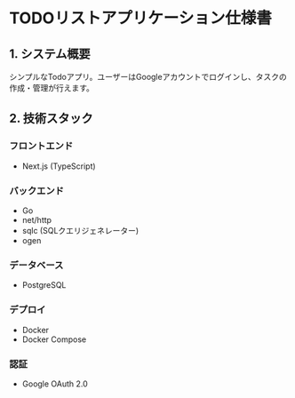 # TODOリストアプリケーション仕様書

## 1. システム概要

シンプルなTodoアプリ。ユーザーはGoogleアカウントでログインし、タスクの作成・管理が行えます。

## 2. 技術スタック

### フロントエンド

- Next.js (TypeScript)

### バックエンド

- Go
- net/http
- sqlc (SQLクエリジェネレーター)
- ogen

### データベース

- PostgreSQL

### デプロイ

- Docker
- Docker Compose

### 認証

- Google OAuth 2.0
